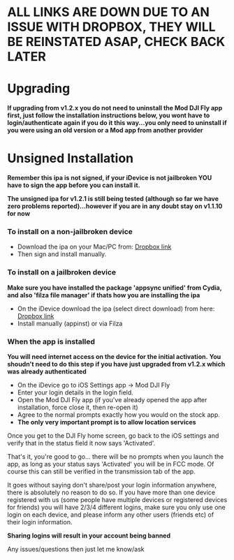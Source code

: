 # ALL LINKS ARE DOWN DUE TO AN ISSUE WITH DROPBOX, THEY WILL BE REINSTATED ASAP, CHECK BACK LATER

# Upgrading

**If upgrading from v1.2.x you do not need to uninstall the Mod DJI Fly app first, just follow the installation instructions below, you wont have to login/authenticate again if you do it this way...you only need to uninstall if you were using an old version or a Mod app from another provider**


# Unsigned Installation

**Remember this ipa is not signed, if your iDevice is not jailbroken YOU have to sign the app before you can install it.**

**The unsigned ipa for v1.2.1 is still being tested (although so far we have zero problems reported)...however if you are in any doubt stay on v1.1.10 for now**


### To install on a non-jailbroken device

* Download the ipa on your Mac/PC from: [Dropbox link](https://www.dropbox.com/s/wjeuda0nqmexbqv/Mod_DJI_Fly_v1.2.1_test_unsig.ipa?dl=0)
* Then sign and install manually.

### To install on a jailbroken device

**Make sure you have installed the package 'appsync unified' from Cydia, and also 'filza file manager' if thats how you are installing the ipa**

* On the iDevice download the ipa (select direct download) from here: [Dropbox link](https://www.dropbox.com/s/wjeuda0nqmexbqv/Mod_DJI_Fly_v1.2.1_test_unsig.ipa?dl=0)
* Install manually (appinst) or via Filza


### When the app is installed

**You will need internet access on the device for the initial activation.**
**You shoudn't need to do this step if you have just upgraded from v1.2.x which was already authenticated**

* On the iDevice go to iOS Settings app -> Mod DJI Fly
* Enter your login details in the login field.
* Open the Mod DJI Fly app (if you've already opened the app after installation, force close it, then re-open it)
* Agree to the normal prompts exactly how you would on the stock app.
* **The only very important prompt is to allow location services**

Once you get to the DJI Fly home screen, go back to the iOS settings and verify that in the status field it now says 'Activated'.

That's it, you're good to go... there will be no prompts when you launch the app, as long as your status says 'Activated' you will be in FCC mode. Of course this can still be verified in the transmission tab of the app.

It goes without saying don't share/post your login information anywhere, there is absolutely no reason to do so.
If you have more than one device registered with us (some people have multiple devices or registered devices for friends) you will have 2/3/4 different logins, make sure you only use one login on each device, and please inform any other users (friends etc) of their login information.

**Sharing logins will result in your account being banned**

Any issues/questions then just let me know/ask

